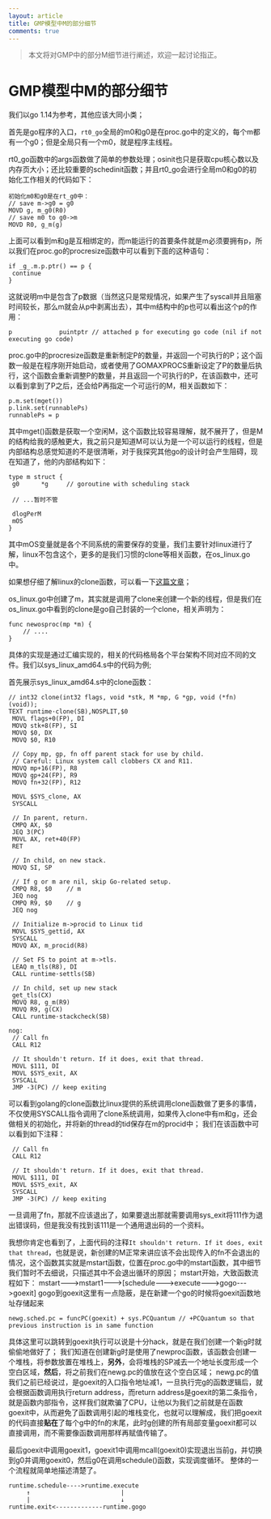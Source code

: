 ```yaml
---
layout: article
title: GMP模型中M的部分细节
comments: true
---
```



> 本文将对GMP中的部分M细节进行阐述，欢迎一起讨论指正。

# GMP模型中M的部分细节

我们以go 1.14为参考，其他应该大同小类；

首先是go程序的入口，`rt0_go`全局的m0和g0是在proc.go中的定义的，每个m都有一个g0；但是全局只有一个m0，就是程序主线程。

rt0_go函数中的args函数做了简单的参数处理；osinit也只是获取cpu核心数以及内存页大小；还比较重要的schedinit函数；并且rt0_go会进行全局m0和g0的初始化工作相关的代码如下：

```
初始化m0和g0是在rt_g0中：
// save m->g0 = g0
MOVD g, m_g0(R0)
// save m0 to g0->m
MOVD R0, g_m(g)
```

 上面可以看到m和g是互相绑定的，而m能运行的首要条件就是m必须要拥有p，所以我们在proc.go的procresize函数中可以看到下面的这种语句：

```
if _g_.m.p.ptr() == p {
 continue
}
```

这就说明m中是包含了p数据（当然这只是常规情况，如果产生了syscall并且阻塞时间较长，那么m就会从p中剥离出去），其中m结构中的p也可以看出这个p的作用：

```
p             puintptr // attached p for executing go code (nil if not executing go code)
```

proc.go中的procresize函数是重新制定P的数量，并返回一个可执行的P；这个函数一般是在程序刚开始启动，或者使用了GOMAXPROCS重新设定了P的数量后执行，这个函数会重新调整P的数量，并且返回一个可执行的P，在该函数中，还可以看到拿到了P之后，还会给P再指定一个可运行的M，相关函数如下：

```
p.m.set(mget())
p.link.set(runnablePs)
runnablePs = p
```

其中mget()函数是获取一个空闲M，这个函数比较容易理解，就不展开了，但是M的结构给我的感触更大，我之前只是知道M可以认为是一个可以运行的线程，但是内部结构总感觉知道的不是很清晰，对于我探究其他go的设计时会产生阻碍，现在知道了，他的内部结构如下：

```
type m struct {
 g0      *g     // goroutine with scheduling stack
 
 // ...暂时不管

 dlogPerM
 mOS
}
```

其中mOS变量就是各个不同系统的需要保存的变量，我们主要针对linux进行了解，linux不包含这个，更多的是我们习惯的clone等相关函数，在os_linux.go中。

如果想仔细了解linux的clone函数，可以看一下[这篇文章](https://www.cnblogs.com/charlieroro/p/14280738.htm)；

os_linux.go中创建了m，其实就是调用了clone来创建一个新的线程，但是我们在os_linux.go中看到的clone是go自己封装的一个clone，相关声明为：

```
func newosproc(mp *m) {
    // ....
}
```

具体的实现是通过汇编实现的，相关的代码格局各个平台架构不同对应不同的文件。我们以sys_linux_amd64.s中的代码为例;

首先展示sys_linux_amd64.s中的clone函数：

```
// int32 clone(int32 flags, void *stk, M *mp, G *gp, void (*fn)(void));
TEXT runtime·clone(SB),NOSPLIT,$0
 MOVL flags+0(FP), DI
 MOVQ stk+8(FP), SI
 MOVQ $0, DX
 MOVQ $0, R10

 // Copy mp, gp, fn off parent stack for use by child.
 // Careful: Linux system call clobbers CX and R11.
 MOVQ mp+16(FP), R8
 MOVQ gp+24(FP), R9
 MOVQ fn+32(FP), R12

 MOVL $SYS_clone, AX
 SYSCALL

 // In parent, return.
 CMPQ AX, $0
 JEQ 3(PC)
 MOVL AX, ret+40(FP)
 RET

 // In child, on new stack.
 MOVQ SI, SP

 // If g or m are nil, skip Go-related setup.
 CMPQ R8, $0    // m
 JEQ nog
 CMPQ R9, $0    // g
 JEQ nog

 // Initialize m->procid to Linux tid
 MOVL $SYS_gettid, AX
 SYSCALL
 MOVQ AX, m_procid(R8)

 // Set FS to point at m->tls.
 LEAQ m_tls(R8), DI
 CALL runtime·settls(SB)

 // In child, set up new stack
 get_tls(CX)
 MOVQ R8, g_m(R9)
 MOVQ R9, g(CX)
 CALL runtime·stackcheck(SB)

nog:
 // Call fn
 CALL R12

 // It shouldn't return. If it does, exit that thread.
 MOVL $111, DI
 MOVL $SYS_exit, AX
 SYSCALL
 JMP -3(PC) // keep exiting

```

可以看到golang的clone函数比linux提供的系统调用clone函数做了更多的事情，不仅使用SYSCALL指令调用了clone系统调用，如果传入clone中有m和g，还会做相关的初始化，并将新的thread的tid保存在m的procid中；
我们在该函数中可以看到如下注释：

```
 // Call fn
 CALL R12

 // It shouldn't return. If it does, exit that thread.
 MOVL $111, DI
 MOVL $SYS_exit, AX
 SYSCALL
 JMP -3(PC) // keep exiting
```

一旦调用了fn，那就不应该退出了，如果要退出那就需要调用sys_exit将111作为退出错误码，但是我没有找到该111是一个通用退出码的一个资料。

我想你肯定也看到了，上面代码的注释`It shouldn't return. If it does, exit that thread`，也就是说，新创建的M正常来讲应该不会出现传入的fn不会退出的情况，这个函数其实就是mstart函数，位置在proc.go中的mstart函数，其中细节我们暂时不去细说，只描述其中不会退出循环的原因；
mstart开始，大致函数流程如下：
mstart--->mstart1--->[schedule--->execute--->gogo--->goexit]
gogo到goexit这里有一点隐蔽，是在新建一个go的时候将goexit函数地址存储起来

```
newg.sched.pc = funcPC(goexit) + sys.PCQuantum // +PCQuantum so that previous instruction is in same function
```

具体这里可以跳转到goexit执行可以说是十分hack，就是在我们创建一个新g时就偷偷地做好了；
我们知道在创建新g时是使用了newproc函数，该函数会创建一个堆栈，将参数放置在堆栈上，**另外**，会将堆栈的SP减去一个地址长度形成一个空白区域，**然后**，将之前我们在newg.pc的值放在这个空白区域；
newg.pc的值我们之前已经说过，是goexit的入口指令地址减1，一旦执行完g的函数逻辑后，就会根据函数调用执行return address，而return address是goexit的第二条指令，就是函数内部指令，这样我们就欺骗了CPU，让他以为我们之前就是在函数goexit中，从而避免了函数调用引起的堆栈变化，也就可以理解成，我们把goexit的代码直接**贴在**了每个g中的fn的末尾，此时g创建的所有局部变量goexit都可以直接调用，而不需要像函数调用那样再赋值传输了。

最后goexit中调用goexit1，goexit1中调用mcall(goexit0)实现退出当前g，并切换到g0并调用goexit0，然后g0在调用schedule()函数，实现调度循环。
整体的一个流程就简单地描述清楚了。

```
runtime.schedule---->runtime.execute
     ↑                         |
     |                         ↓
runtime.exit<-------------runtime.gogo
```

